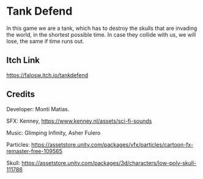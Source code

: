 # Tank Defend
In this game we are a tank, which has to destroy the skulls that are invading the world, in the shortest possible time. In case they collide with us, we will lose, the same if time runs out.

## Itch Link
https://falosw.itch.io/tankdefend
## Credits

Developer: Monti Matias.

SFX: Kenney, https://www.kenney.nl/assets/sci-fi-sounds
       
Music: Glimping Infinity, Asher Fulero

Particles: https://assetstore.unity.com/packages/vfx/particles/cartoon-fx-remaster-free-109565

Skull: https://assetstore.unity.com/packages/3d/characters/low-poly-skull-111786

